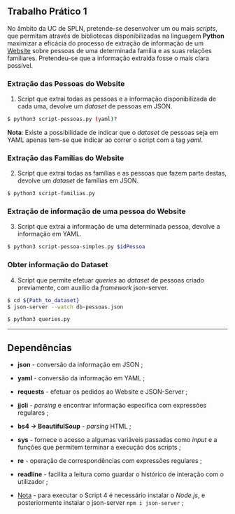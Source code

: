 ## Trabalho Prático 1

No âmbito da UC de SPLN, pretende-se desenvolver um ou mais *scripts*, que permitam através de bibliotecas
disponibilizadas na linguagem **Python** maximizar a eficácia do processo de extração de informação de um [Website](http://pagfam.geneall.net/3418/) sobre pessoas de uma determinada família e as suas relações familiares. Pretendeu-se que a informação extraída fosse o mais clara possível.


### Extração das Pessoas do Website
1. Script que extrai todas as pessoas e a informação disponibilizada de cada uma, devolve um *dataset* de pessoas em JSON.
```sh
$ python3 script-pessoas.py (yaml)?
```
**Nota**: Existe a possibilidade de indicar que o *dataset* de pessoas seja em YAML apenas tem-se que indicar ao correr o script com a tag *yaml*.

### Extração das Famílias do Website
2. Script que extrai todas as famílias e as pessoas que fazem parte destas, devolve um *dataset* de famílias em JSON.
```sh
$ python3 script-familias.py
```
### Extração de informação de uma pessoa do Website
3. Script que extrai a informação de uma determinada pessoa, devolve a informação em YAML.
```sh
$ python3 script-pessoa-simples.py $idPessoa
```

### Obter informação do Dataset
4. Script que permite efetuar *queries* ao *dataset* de pessoas criado previamente, com auxílio da *framework* json-server.
```sh
$ cd ${Path_to_dataset}
$ json-server --watch db-pessoas.json
```
```sh
$ python3 queries.py
```

---
## Dependências
* **json** - conversão da informação em JSON ;
* **yaml** - conversão da informação em YAML ;
* **requests** - efetuar os pedidos ao Website e JSON-Server ;
* **jjcli** - *parsing* e encontrar informação específica com expressões regulares ;
* **bs4 -> BeautifulSoup** - *parsing* HTML ;
* **sys** - fornece o acesso a algumas variáveis passadas como *input* e a funções que permitem terminar a execução dos scripts ;
* **re** - operação de correspondências com expressões regulares ;
* **readline** - facilita a leitura como guardar o histórico de interação com o utilizador ;

* <ins>Nota</ins> - para executar o Script 4 é necessário instalar o *Node.js*, e posteriormente instalar o json-server `npm i json-server` ;
